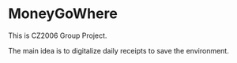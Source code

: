 # MoneyGoWhere

This is CZ2006 Group Project.

The main idea is to digitalize daily receipts to save the environment.
